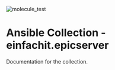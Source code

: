 ![molecule_test](https://github.com/einfachIT/ansible-collection-epicserver/actions/workflows/main.yml/badge.svg)
# Ansible Collection - einfachit.epicserver

Documentation for the collection.
